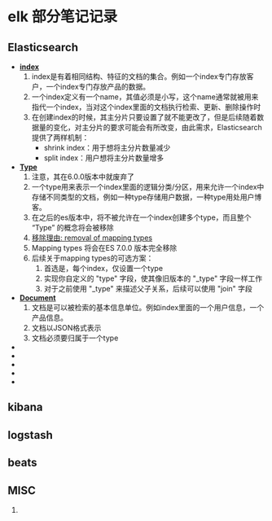 # elk 部分笔记记录

## Elasticsearch

- **[index](#)**
    1. index是有着相同结构、特征的文档的集合。例如一个index专门存放客户，一个index专门存放产品的数据。
    2. 一个index定义有一个name，其值必须是小写，这个name通常就被用来指代一个index，当对这个index里面的文档执行检索、更新、删除操作时
    3. 在创建index的时候，其主分片只要设置了就不能更改了，但是后续随着数据量的变化，对主分片的要求可能会有所改变，由此需求，Elasticsearch提供了两样机制：
        - shrink index：用于想将主分片数量减少
        - split index：用户想将主分片数量增多
- **[Type](#)**
    1. 注意，其在6.0.0版本中就废弃了
    2. 一个type用来表示一个index里面的逻辑分类/分区，用来允许一个index中存储不同类型的文档，例如一种type存储用户数据，一种type用处用户博客。
    3. 在之后的es版本中，将不被允许在一个index创建多个type，而且整个 “Type” 的概念将会被移除
    4. [移除理由: removal of mapping types](https://www.elastic.co/guide/en/elasticsearch/reference/current/removal-of-types.html)
    5. Mapping types 将会在ES 7.0.0 版本完全移除
    6. 后续关于mapping types的可选方案：
        1. 首选是，每个index，仅设置一个type
        2. 实现你自定义的 "type" 字段，使其像旧版本的 "_type" 字段一样工作
        3. 对于之前使用 "_type" 来描述父子关系，后续可以使用 "join" 字段
- **[Document](#)**
    1. 文档是可以被检索的基本信息单位。例如index里面的一个用户信息，一个产品信息。
    2. 文档以JSON格式表示
    3. 文档必须要归属于一个type
- **[](#)**
- **[](#)**
- **[](#)**
- **[](#)**
- **[](#)**

## kibana

## logstash

## beats


## MISC

1. 